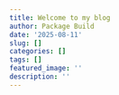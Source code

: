 ```yaml
---
title: Welcome to my blog
author: Package Build
date: '2025-08-11'
slug: []
categories: []
tags: []
featured_image: ''
description: ''
---
```

